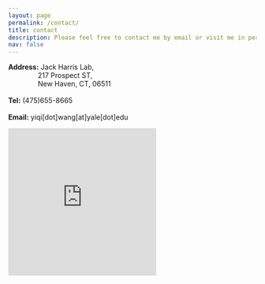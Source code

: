 ```yaml
---
layout: page
permalink: /contact/
title: contact
description: Please feel free to contact me by email or visit me in person!
nav: false
---
```


<div class="row justify-content-sm-center">
    <div class="col-sm-7 mt-3 mt-md-0">
      <p><strong>Address:</strong> Jack Harris Lab,<br>
          &emsp;&emsp;&emsp;&emsp;&nbsp;217 Prospect ST,<br>
          &emsp;&emsp;&emsp;&emsp;&nbsp;New Haven, CT, 06511<br>
         <br>
         <strong>Tel:</strong> (475)655-8665<br>
         <br>
      <strong>Email:</strong> yiqi[dot]wang[at]yale[dot]edu</p>
    </div>
    <div class="col-sm-5 mt-3 mt-md-0">
        <iframe src="https://www.google.com/maps/embed?pb=!1m18!1m12!1m3!1d128295.56129517383!2d-73.01635730589041!3d41.317522106477284!2m3!1f0!2f0!3f0!3m2!1i1024!2i768!4f13.1!3m3!1m2!1s0x89e7d9b8425fe311%3A0x73dbd714f03e644d!2sYale%20University%20Physics%20Department!5e0!3m2!1sen!2sus!4v1660109169925!5m2!1sen!2sus" width="300" height="300" style="border:0;" allowfullscreen="" loading="lazy" referrerpolicy="no-referrer-when-downgrade"></iframe>
    </div>
</div>
